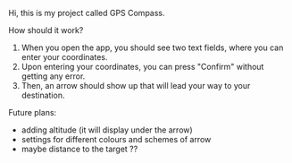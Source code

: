 Hi, this is my project called GPS Compass. 

How should it work? 
  1. When you open the app, you should see two text fields, where you can enter your coordinates. 
  2. Upon entering your coordinates, you can press "Confirm" without getting any error.
  3. Then, an arrow should show up that will lead your way to your destination.

Future plans: 
  - adding altitude (it will display under the arrow)
  - settings for different colours and schemes of arrow
  - maybe distance to the target ??

